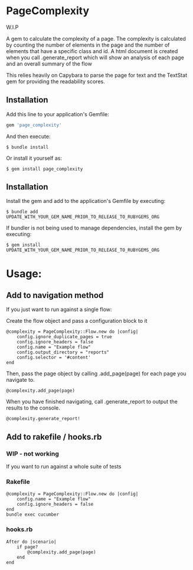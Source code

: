 # PageComplexity

W.I.P

A gem to calculate the complexity of a page. The complexity is calculated by counting the number of elements in the page and the number of elements that have a specific class and id. 
A html document is created when you call .generate_report which will show an analysis of each page and an overall summary of the flow

This relies heavily on Capybara to parse the page for text and the TextStat gem for providing the readability scores.

## Installation

Add this line to your application's Gemfile:

```ruby
gem 'page_complexity'
```

And then execute:

    $ bundle install

Or install it yourself as:

    $ gem install page_complexity

## Installation

Install the gem and add to the application's Gemfile by executing:

    $ bundle add UPDATE_WITH_YOUR_GEM_NAME_PRIOR_TO_RELEASE_TO_RUBYGEMS_ORG

If bundler is not being used to manage dependencies, install the gem by executing:

    $ gem install UPDATE_WITH_YOUR_GEM_NAME_PRIOR_TO_RELEASE_TO_RUBYGEMS_ORG



# Usage:
## Add to navigation method

If you just want to run against a single flow:

Create the flow object and pass a configuration block to it

    @complexity = PageComplexity::Flow.new do |config|
        config.ignore_duplicate_pages = true
        config.ignore_headers = false
        config.name = "Example flow"
        config.output_directory = "reports"
        config.selector = '#content'
    end

Then, pass the page object by calling .add_page(page) for each page you navigate to.

    @complexity.add_page(page)

When you have finished navigating, call .generate_report to output the results to the console.

    @complexity.generate_report!


## Add to rakefile / hooks.rb
### WIP - not working
If you want to run against a whole suite of tests
### Rakefile    

    @complexity = PageComplexity::Flow.new do |config|
        config.name = "Example flow"
        config.ignore_headers = false
    end
    bundle exec cucumber

### hooks.rb
    After do |scenario|
        if page?
            @complexity.add_page(page)
        end
    end
